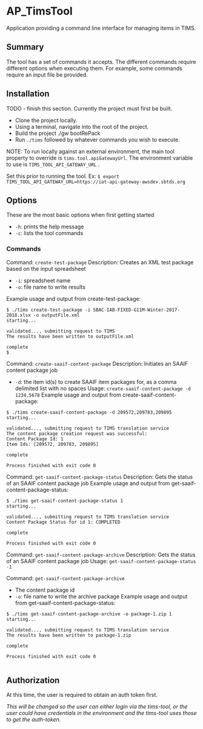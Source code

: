 # AP_TimsTool

Application providing a command line interface for managing items in TIMS.

## Summary

The tool has a set of commands it accepts.  The different commands require different options when executing them.  For example, some commands require an input file be provided.

## Installation

TODO - finish this section.
Currently the project must first be built. 

- Clone the project locally.  
- Using a terminal, navigate into the root of the project.
- Build the project ./gw bootRePack
- Run `./tims` followed by whatever commands you wish to execute.

NOTE: To run locally against an external environment, the main tool property to override is `tims.tool.apiGatewayUrl`. The environment variable to use is `TIMS_TOOL_API_GATEWAY_URL` .

Set this prior to running the tool. Ex: ```$ export TIMS_TOOL_API_GATEWAY_URL=https://iat-api-gateway-awsdev.sbtds.org```

## Options

These are the most basic options when first getting started

- `-h`: prints the help message
- `-c`: lists the tool commands 

### Commands
Command: `create-test-package` 
Description: Creates an XML test package based on the input spreadsheet

- `-i`: spreadsheet name
- `-o`: file name to write results

Example usage and output from create-test-package:
```
$ ./tims create-test-package -i SBAC-IAB-FIXED-G11M-Winter-2017-2018.xlsx -o outputFile.xml
starting...

validated..., submitting request to TIMS
The results have been written to outputFile.xml

complete
$
```

Command: `create-saaif-content-package`
Description: Initiates an SAAIF content package job
- `-d`: the item id(s) to create SAAIF item packages for, as a comma delimited list with no spaces
Usage: `create-saaif-content-package -d 1234,5678`
Example usage and output from create-saaif-content-package:
```
$ ./tims create-saaif-content-package -d 209572,209783,209895
starting...

validated..., submitting request to TIMS translation service
The content package creation request was successful:
Content Package Id: 1
Item Ids: [209572, 209783, 209895]

complete

Process finished with exit code 0

```

Command: `get-saaif-content-package-status`
Description: Gets the status of an SAAIF content package job 
Example usage and output from get-saaif-content-package-status:
```
$ ./tims get-saaif-content-package-status 1
starting...

validated..., submitting request to TIMS translation service
Content Package Status for id 1: COMPLETED

complete

Process finished with exit code 0

```

Command: `get-saaif-content-package-archive`
Description: Gets the status of an SAAIF content package job 
Usage: `get-saaif-content-package-status -1`

Command: `get-saaif-content-package-archive`
- The content package id
- `-o`: file name to write the archive package
Example usage and output from get-saaif-content-package-status:
```
$ ./tims get-saaif-content-package-archive -o package-1.zip 1
starting...

validated..., submitting request to TIMS translation service
The results have been written to package-1.zip

complete

Process finished with exit code 0


```



## Authorization

At this time, the user is required to obtain an auth token first. 

*This will be changed so the user can either login via the tims-tool, or the user could have credentials in the environment and the tims-tool uses those to get the auth-token.*

